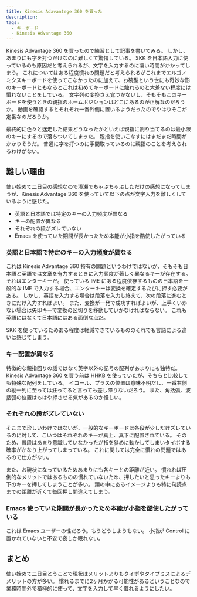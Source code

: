 ```yaml
---
title: Kinesis Adavantege 360 を買った
description:
tags:
  - キーボード
  - Kinesis Advantage 360
---
```


Kinesis Advantage 360 を買ったので練習として記事を書いてみる。
しかし、あまりにも字を打つだけなのに難しくて驚愕している。
SKK を日本語入力に使っているのも原因だと考えられるが、文字を入力するのに凄い時間がかかってしまう。
これについてはある程度慣れの問題だと考えられるがこれまでエルゴノミクスキーボードを使ってこなかったのに加えて、お碗型という世にも奇妙な形のキーボードともなるとこれは初めてキーボードに触れるのと大差ない程度には慣れないことをしている。
文字列の変換さえ覚つかないし、そもそもこのキーボードを使うときの親指のホームポジションはどこにあるのが正解なのだろうか。
動画を確認するとそれぞれ一番外側に置いるようだったのでやはりそこが定番なのだろうか。

最終的に色々と迷走した結果どうなったかといえば親指に割り当てるのは最小限のキーにするので落ちついてしまった。
親指を使いこなすにはまだまだ時間がかかりそうだ。
普通に字を打つのに手間取っているのに親指のことを考えられるわけがない。

## 難しい理由

使い始めて二日目の感想なので浅瀬でちゃぷちゃぷしただけの感想になってしまうが、Kinesis Advantage 360 を使っていて以下の点が文字入力を難しくしているように感じた。

- 英語と日本語では特定のキーの入力頻度が異なる
- キーの配置が異なる
- それぞれの段がズレていない
- Emacs を使っていた期間が長かったため本能が小指を酷使したがっている

### 英語と日本語で特定のキーの入力頻度が異なる

これは Kinesis Advantage 360 特有の問題というわけではないが、そもそも日本語と英語では文章を有力するときに入力頻度が著しく異なるキーが存在する。
それはエンターキーだ。
使っている IME にある程度依存するものの日本語を一般的な IME で入力する場合、エンターキーは変換を確定するたびに押す必要がある。
しかし、英語を入力する場合は段落を入力し終えて、次の段落に進むときにだけ入力すればよい。
また、変換が一発で成功すればよいが、上手くいかない場合は矢印キーで変換の区切りを移動していかなければならない。
これも英語にはなくて日本語にはある面倒な点だ。

SKK を使っているためある程度は軽減できているもののそれでも言語による違いは感じてしまう。

### キー配置が異なる

特徴的な親指回りの話ではなく英字以外の記号の配列があまりにも独特だ。
Kinesis Advantage 360 を買う前は HHKB を使っていたが、そちらと比較しても特殊な配列をしている。
イコール、プラスの位置は意味不明だし、一番右側の縦一列に至っては狂ってると言っても差し障りないだろう。
また、角括弧、波括弧の位置はもはや押させる気があるのか怪しい。

### それぞれの段がズレていない

そこまで珍しいわけではないが、一般的なキーボードは各段が少しだけズレているのに対して、こいつはそれぞれのキーが真上、真下に配置されている。
そのため、普段はあまり意識していなかったが指を斜めに動かしてしまいタイポする確率がかなり上がってしまっている。
これに関しては完全に慣れの問題ではあるので仕方がない。

また、お碗状になっているためあまりにも各キーとの距離が近い。
慣れれば圧倒的なメリットではあるものの慣れていないため、押したいと思ったキーよりも下のキーを押してしまうことが多い。
頭の中にあるイメージよりも特に句読点までの距離が近くて毎回押し間違えてしまう。

### Emacs 使っていた期間が長かったため本能が小指を酷使したがっている

これは Emacs ユーザーの性だろう。もうどうしようもない。
小指が Control に置かれていないと不安で夜しか眠れない。

## まとめ

使い始めて二日目とうことで現状はメリットよりもタイポやタイプミスによるデメリットの方が多い。
慣れるまでに2ヶ月かかる可能性があるということなので業務時間外で積極的に使って、文字を入力して早く慣れるようにしたい。
